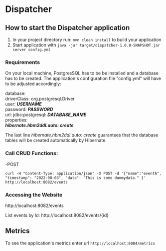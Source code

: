 # Dispatcher

How to start the Dispatcher application
---

1. In your project directory run: `mvn clean install` to build your application
1. Start application with `java -jar target/dispatcher-1.0.0-SNAPSHOT.jar server config.yml`

### Requirements
On your local machine, PostgresSQL has to be be installed and a database has to be created.
The application's configuration file "config.yml" will have to be adjusted accordingly:

 database:  
  driverClass: org.postgresql.Driver  
  user: ***USERNAME***  
  password: ***PASSWORD***  
  url: jdbc:postgresql: ***DATABASE_NAME***  
  properties:  
    ***hibernate.hbm2ddl.auto: create***    
    
The last line *hibernate.hbm2ddl.auto: create* guarantees that the database tables will be created automatically by Hibernate.

### Call CRUD Functions: 

-POST 

`curl -H "Content-Type: application/json" -X POST -d '{"name":"eventA", "timestamp": "2022-08-03", "data": "This is some dummydata." }' http://localhost:8082/events`


### Accessing the Website

http://localhost:8082/events

List events by Id: http://localhost:8082/events/{id}


Metrics
---

To see the application's metrics enter url `http://localhost:8084/metrics`
